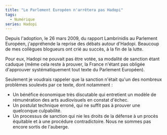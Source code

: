 ```yaml
---
title: "Le Parlement Européen n'arrêtera pas Hadopi"
tags:
  - Numérique
series: Hadopi
---
```


Depuis l'adoption, le 26 mars 2009, du rapport Lambrinidis au Parlement
Européen, j'appréhende la reprise des débats autour d'Hadopi. Beaucoup de mes
collègues blogueurs ont crié au succès, à la fin de la lutte.

<!-- more -->

Pour eux, Hadopi ne pouvait pas être votée, sa modalité de sanction étant
caduque (même cela reste à prouver, la France n'étant pas obligée d'approuver
systématiquement tout texte du Parlement Européen).

Seulement je voudrais rappeler que la sanction n'était qu'un des nombreux
problèmes soulevés par ce texte, dont notamment&nbsp;:

- Un bénéfice économique très discutable qui entretient un modèle de
  rémunération des arts audiovisuels en constat d'échec.
- Un postulat technique erroné, qui ne suffit pas à prouver une quelconque
  culpabilité.
- Un processus de sanction qui nie les droits de la défense à un procès
  équitable et à une procédure contradictoire. Nous ne sommes pas encore sortis
  de l'auberge.
